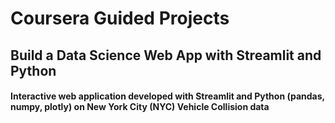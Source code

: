 # Coursera Guided Projects
## Build a Data Science Web App with Streamlit and Python
#### Interactive web application developed with Streamlit and Python (pandas, numpy, plotly) on New York City (NYC) Vehicle Collision data
